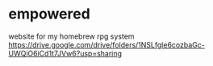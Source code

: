 # empowered
website for my homebrew rpg system
https://drive.google.com/drive/folders/1NSLfgle6cozbaGc-UWQiO6iCd1t7JVw6?usp=sharing
